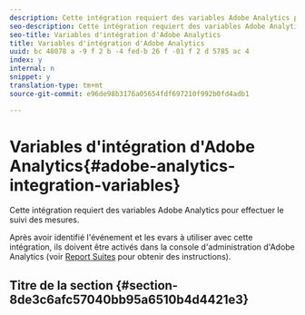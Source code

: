 ```yaml
---
description: Cette intégration requiert des variables Adobe Analytics pour effectuer le suivi des mesures.
seo-description: Cette intégration requiert des variables Adobe Analytics pour effectuer le suivi des mesures.
seo-title: Variables d'intégration d'Adobe Analytics
title: Variables d'intégration d'Adobe Analytics
uuid: bc 48078 a -9 f 2 b -4 fed-b 26 f -01 f 2 d 5785 ac 4
index: y
internal: n
snippet: y
translation-type: tm+mt
source-git-commit: e96de98b3176a05654fdf697210f992b0fd4adb1

---
```



# Variables d'intégration d'Adobe Analytics{#adobe-analytics-integration-variables}

Cette intégration requiert des variables Adobe Analytics pour effectuer le suivi des mesures.

Après avoir identifié l'événement et les evars à utiliser avec cette intégration, ils doivent être activés dans la console d'administration d'Adobe Analytics (voir [Report Suites](http://microsite.omniture.com/t2/help/en_US/reference/index.html?f=report_suites_admin) pour obtenir des instructions).

## Titre de la section {#section-8de3c6afc57040bb95a6510b4d4421e3}

